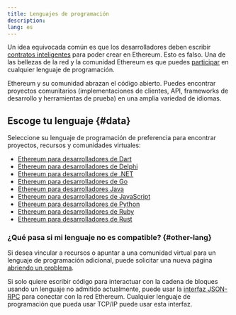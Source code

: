 ```yaml
---
title: Lenguajes de programación
description:
lang: es
---
```


Un idea equivocada común es que los desarrolladores deben escribir [contratos inteligentes](/developers/docs/smart-contracts/) para poder crear en Ethereum. Esto es falso. Una de las bellezas de la red y la comunidad Ethereum es que puedes [participar](/community/) en cualquier lenguaje de programación.

Ethereum y su comunidad abrazan el código abierto. Puedes encontrar proyectos comunitarios (implementaciones de clientes, API, frameworks de desarrollo y herramientas de prueba) en una amplia variedad de idiomas.

## Escoge tu lenguaje \{#data}

Seleccione su lenguaje de programación de preferencia para encontrar proyectos, recursos y comunidades virtuales:

- [Ethereum para desarrolladores de Dart](/developers/docs/programming-languages/dart/)
- [Ethereum para desarrolladores de Delphi](/developers/docs/programming-languages/delphi/)
- [Ethereum para desarrolladores de .NET](/developers/docs/programming-languages/dot-net/)
- [Ethereum para desarrolladores de Go](/developers/docs/programming-languages/golang/)
- [Ethereum para desarrolladores Java](/developers/docs/programming-languages/java/)
- [Ethereum para desarrolladores de JavaScript](/developers/docs/programming-languages/javascript/)
- [Ethereum para desarrolladores de Python](/developers/docs/programming-languages/python/)
- [Ethereum para desarrolladores de Ruby](/developers/docs/programming-languages/ruby/)
- [Ethereum para desarrolladores de Rust](/developers/docs/programming-languages/rust/)

### ¿Qué pasa si mi lenguaje no es compatible? \{#other-lang}

Si desea vincular a recursos o apuntar a una comunidad virtual para un lenguaje de programación adicional, puede solicitar una nueva página [abriendo un problema](https://github.com/ethereum/ethereum-org-website/issues/new/choose).

Si solo quiere escribir código para interactuar con la cadena de bloques usando un lenguaje no admitido actualmente, puede usar la [interfaz JSON-RPC](/developers/docs/apis/json-rpc/) para conectar con la red Ethereum. Cualquier lenguaje de programación que pueda usar TCP/IP puede usar esta interfaz.

